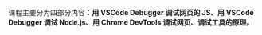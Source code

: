 
课程主要分为四部分内容：**用 VSCode Debugger 调试网页的 JS、用 VSCode Debugger 调试 Node.js、用 Chrome DevTools 调试网页、调试工具的原理。**

